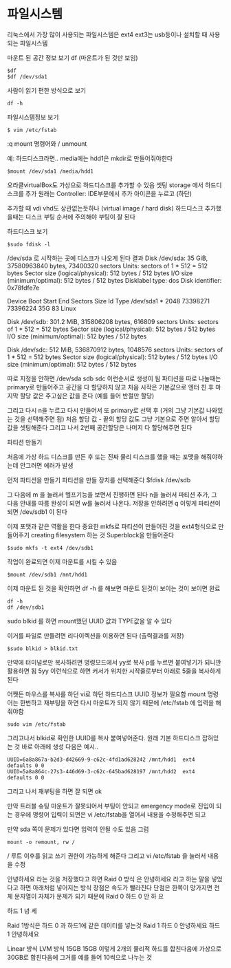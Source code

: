 # 파일시스템

리눅스에서 가장 많이 사용되는 파일시스템은 ext4 
ext3는 usb등이나 설치할 때 사용되는 파일시스템


마운트 된 공간 정보 보기 df (마운트가 된 것만 보임)
```
$df
$df /dev/sda1
```

사람이 읽기 편한 방식으로 보기
```
df -h
```


파일시스템정보 보기
```
$ vim /etc/fstab
```
:q
mount 명령어와 / unmount

예: 하드디스크라면.. media에는 hdd1은 mkdir로 만들어줘야한다
```
$mount /dev/sda1 /media/hdd1
```


오라클virtualBox도 가상으로 하드디스크를 추가할 수 있음
셋팅 storage 에서 하드디스크를 추가
원래는 Controller: IDE부분에서 
추가 아이콘을 누르고 (하단)

추가할 때 vdi vhd도 상관없는듯하나 (virtual image / hard disk)
하드디스크 추가했을때는 디스크 부팅 순서에 주의해야 부팅이 잘 된다


하드디스크 보기 
```
$sudo fdisk -l
```

/dev/sda  로 시작하는 곳에 디스크가 나오게 된다
결과 
Disk /dev/sda: 35 GiB, 37580963840 bytes, 73400320 sectors
Units: sectors of 1 * 512 = 512 bytes
Sector size (logical/physical): 512 bytes / 512 bytes
I/O size (minimum/optimal): 512 bytes / 512 bytes
Disklabel type: dos
Disk identifier: 0x78fdfe7e

Device     Boot Start      End  Sectors Size Id Type
/dev/sda1  *     2048 73398271 73396224  35G 83 Linux

Disk /dev/sdb: 301.2 MiB, 315806208 bytes, 616809 sectors
Units: sectors of 1 * 512 = 512 bytes
Sector size (logical/physical): 512 bytes / 512 bytes
I/O size (minimum/optimal): 512 bytes / 512 bytes


Disk /dev/sdc: 512 MiB, 536870912 bytes, 1048576 sectors
Units: sectors of 1 * 512 = 512 bytes
Sector size (logical/physical): 512 bytes / 512 bytes
I/O size (minimum/optimal): 512 bytes / 512 bytes


따로 지정을 안하면 /dev/sda sdb sdc 이런순서로 생성이 됨
파티션을 따로 나눌때는 primary로 만들어주고 공간을 다 할당하지 않고 처음 시작은 기본값으로 엔터 친 후 
마지막 할당 값은 주고싶은 값을 준다 (예를 들어 반절만 할당)

그리고 다시 n을 누르고 
다시 만들어서 또 primary로 선택 후 (거의 그냥 기본값 나와있는 것을 선택해주면 됨)
처음 할당 값 - 끝의 할당 값도 그냥 기본으로 주면 알아서 할당값을 셋팅해준다
그리고 나서 2번째 공간할당은 나머지 다 할당해주면 된다


파티션 만들기

처음에 가상 하드 디스크를 만든 후 또는 진짜 물리 디스크를 했을 때는 포맷을 해줘야하는데
안그러면 에러가 발생

먼저 파티션을 만들기  파티션을 만들 장치를 선택해준다
$fdisk /dev/sdb

그 다음에 m 을 눌러서 헬프기능을 보면서 진행하면 된다
n을 눌러서 파티션 추가, 그 다음 안내를 따름
완성이 되면 w를 눌러서 나온다. 저장을 안하려면 q
이렇게 파티션이 되면 
/dev/sdb1 이 된다

이제 포맷과 같은 역활을 한다
중요한 mkfs로 파티션이 만들어진 것을 ext4형식으로 만들어주기
creating filesystem 하는 것 Superblock을 만들어준다
```
$sudo mkfs -t ext4 /dev/sdb1
```

작업이 완료되면
이제 마운트를 시킬 수 있음

```
$mount /dev/sdb1 /mnt/hdd1
```

이제 마운트 된 것을 확인하면 df -h 를 해보면 마운트 된것이 보이는 것이 보이면 완료
```
df -h
df /dev/sdb1
```



sudo blkid 를 하면 mount했던 UUID 값과 TYPE값을 알 수 있다

이거를 파일로 만들려면 리다이렉션을 이용하면 된다 (출력결과를 저장)
```
$sudo blkid > blkid.txt
```

만약에 터미널로만 복사하려면 명령모드에서 yy로 복사 p를 누르면 붙여넣기가 되니깐 활용하면 됨
5yy 이런식으로 하면 커서가 위치한 시작줄로부터 아래로 5줄을 복사하게 된다

어쨋든 마우스를 복사를 하던 vi로 하던 하드디스크 UUID 정보가 필요함
mount 명령어는 한번하고 재부팅을 하면 다시 마운트가 되지 않기 때문에 
/etc/fstab 에 입력을 해줘야함

```
sudo vim /etc/fstab
```

그리고나서 blkid로 확인한 UUID를 복사 붙여넣어준다. 원래 기본 하드디스크 잡혀있는 것 바로 아래에 생성
다음은 예시..
```
UUID=6a8a867a-b2d3-d42669-9-c62c-4fd1ad628242 /mnt/hdd1  ext4    defaults 0 0
UUID=5a8a864c-27s3-446d69-3-c62c-645bad628197 /mnt/hdd2  ext4    defaults 0 0
```

그리고 나서 재부팅을 하면 잘 되면 ok


만약 트러블 슈팅
마운트가 잘못되어서 부팅이 안되고 emergency mode로 진입이 되는 경우에
명령어 입력이 되면은
vi /etc/fstab을 열어서 내용을 수정해주면 되고

만약 sda 쪽이 문제가 있다면 입력이 안될 수도 있음
그럼
```
mount -o remount, rw / 
```
/ 루트 이후를 읽고 쓰기 권한이 가능하게 해준다 
그리고 
vi /etc/fstab 을 눌러서 내용을 수정

안녕하세요 라는 것을 저장했다고 하면
Raid 0 방식 은 안녕하세요 라고 하는 말을 넣었다고 하면 아래처럼 넣어지는 방식
장점은 속도가 빨라진다
단점은 한쪽이 망가지면 전체 문자열이 자체가 문제가 되기 때문에 
Raid 0
하드 0  안 하 요

하드 1  녕 세


Raid 1방식은 하드 0 과 하드1에 같은 데이터를 넣는것
Raid 1
하드 0 안녕하세요
하드 1 안녕하세요


Linear 방식
LVM 방식
    15GB
    15GB  이렇게 2개의 물리적 하드를 합친다음에 가상으로 30GB로 합친다음에 그거를 예를 들어 10씩으로 나누는 것 





